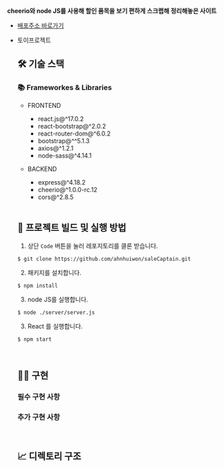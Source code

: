**cheerio와 node JS를 사용해 할인 품목을 보기 편하게 스크랩해 정리해놓은 사이트**

- [배포주소 바로가기](http://54.173.147.234:3000/)

- 토이프로젝트

    ## 🛠 기술 스택
    
    ### **📚 Frameworkes & Libraries**
    
    - FRONTEND
      - react.js@^17.0.2
      - react-bootstrap@^2.0.2
      - react-router-dom@^6.0.2
      - bootstrap@^^5.1.3
      - axios@^1.2.1
      - node-sass@^4.14.1
      
    - BACKEND
      - express@^4.18.2
      - cheerio@^1.0.0-rc.12
      - cors@^2.8.5

    <br>

    ## 🧐 프로젝트 빌드 및 실행 방법

    1. 상단 `Code` 버튼을 눌러 레포지토리를 클론 받습니다.

    ```
    $ git clone https://github.com/ahnhuiwon/saleCaptain.git
    ```

    2. 패키지를 설치합니다.

    ```
    $ npm install
    ```

    3. node JS를 실행합니다.

    ```
    $ node ./server/server.js
    ```
    
    3. React 를 실행합니다.

    ```
    $ npm start
    ```
    
    <br>

    ## 🙆‍♀️ 구현
    
    ### 필수 구현 사항

    ### 추가 구현 사항

    <br>

    ## 📈 디렉토리 구조
